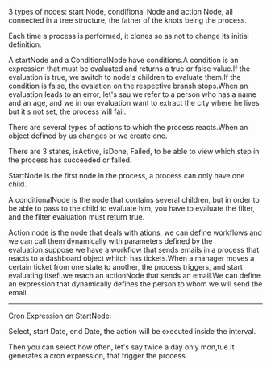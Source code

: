 

3 types of nodes: start Node, condifional Node and action Node, all connected in a tree structure, the father of the knots being the process.

Each time a process is performed, it clones so as not to change its initial definition.

A startNode and  a ConditionalNode have conditions.A condition is an expression that must be evaluated and returns a true or false value.If the evaluation is true, we switch to node's children to evaluate them.If the condition is false, the evalation on the respective bransh stops.When an evaluation leads to an error, let's sau we refer to a person who has a name and an age, and we in our evaluation want to extract the city where he lives but it s not set, the process will fail.

There are several types of actions to which the process reacts.When an object defined by us changes or we create one.

There are 3 states, isActive, isDone, Failed, to be able to view which step in the process has succeeded or failed.

StartNode is the first node in the process, a process can only have one child.

A conditionalNode is the node that contains several children, but in order to be able to pass to the child to evaluate him, you have to evaluate the filter, and the filter evaluation must return true.

Action node is the node that deals with ations, we can define workflows and we can call them dynamically with parameters defined by the evaluation.suppose we have a workflow that sends emails in a process that reacts to a dashboard object whitch has tickets.When a manager moves a certain ticket from one state to another, the process triggers, and start evaluating itsefl.we reach an actionNode that sends an email.We can define an expression that dynamically defines the person to whom we will send the email.

___

Cron Expression on StartNode:

Select, start Date, end Date, the action will be executed inside the interval.

Then you can select how often, let's say twice a day only mon,tue.It generates a cron expression, that trigger the process.

